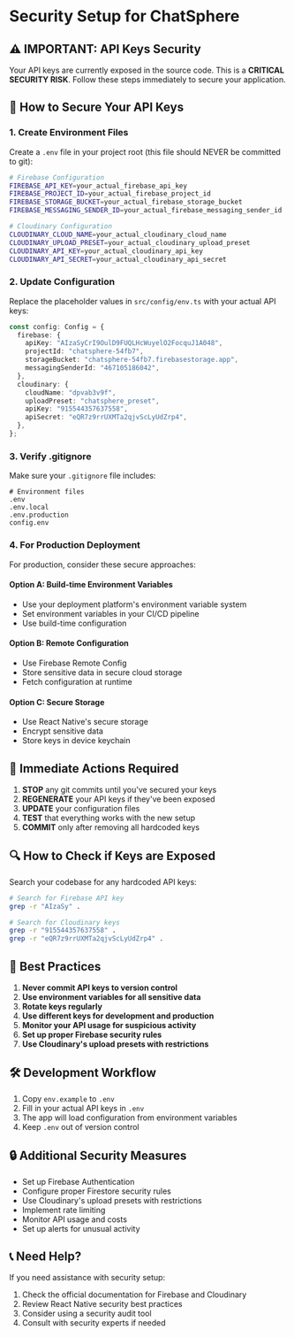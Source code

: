 # Security Setup for ChatSphere

## ⚠️ IMPORTANT: API Keys Security

Your API keys are currently exposed in the source code. This is a **CRITICAL SECURITY RISK**. Follow these steps immediately to secure your application.

## 🔐 How to Secure Your API Keys

### 1. Create Environment Files

Create a `.env` file in your project root (this file should NEVER be committed to git):

```bash
# Firebase Configuration
FIREBASE_API_KEY=your_actual_firebase_api_key
FIREBASE_PROJECT_ID=your_actual_firebase_project_id
FIREBASE_STORAGE_BUCKET=your_actual_firebase_storage_bucket
FIREBASE_MESSAGING_SENDER_ID=your_actual_firebase_messaging_sender_id

# Cloudinary Configuration
CLOUDINARY_CLOUD_NAME=your_actual_cloudinary_cloud_name
CLOUDINARY_UPLOAD_PRESET=your_actual_cloudinary_upload_preset
CLOUDINARY_API_KEY=your_actual_cloudinary_api_key
CLOUDINARY_API_SECRET=your_actual_cloudinary_api_secret
```

### 2. Update Configuration

Replace the placeholder values in `src/config/env.ts` with your actual API keys:

```typescript
const config: Config = {
  firebase: {
    apiKey: "AIzaSyCrI9OulD9FUQLHcWuyelO2FocquJ1A048",
    projectId: "chatsphere-54fb7",
    storageBucket: "chatsphere-54fb7.firebasestorage.app",
    messagingSenderId: "467105186042",
  },
  cloudinary: {
    cloudName: "dpvab3v9f",
    uploadPreset: "chatsphere_preset",
    apiKey: "915544357637558",
    apiSecret: "eQR7z9rrUXMTa2qjvScLyUdZrp4",
  },
};
```

### 3. Verify .gitignore

Make sure your `.gitignore` file includes:

```
# Environment files
.env
.env.local
.env.production
config.env
```

### 4. For Production Deployment

For production, consider these secure approaches:

#### Option A: Build-time Environment Variables
- Use your deployment platform's environment variable system
- Set environment variables in your CI/CD pipeline
- Use build-time configuration

#### Option B: Remote Configuration
- Use Firebase Remote Config
- Store sensitive data in secure cloud storage
- Fetch configuration at runtime

#### Option C: Secure Storage
- Use React Native's secure storage
- Encrypt sensitive data
- Store keys in device keychain

## 🚨 Immediate Actions Required

1. **STOP** any git commits until you've secured your keys
2. **REGENERATE** your API keys if they've been exposed
3. **UPDATE** your configuration files
4. **TEST** that everything works with the new setup
5. **COMMIT** only after removing all hardcoded keys

## 🔍 How to Check if Keys are Exposed

Search your codebase for any hardcoded API keys:

```bash
# Search for Firebase API key
grep -r "AIzaSy" .

# Search for Cloudinary keys
grep -r "915544357637558" .
grep -r "eQR7z9rrUXMTa2qjvScLyUdZrp4" .
```

## 📝 Best Practices

1. **Never commit API keys to version control**
2. **Use environment variables for all sensitive data**
3. **Rotate keys regularly**
4. **Use different keys for development and production**
5. **Monitor your API usage for suspicious activity**
6. **Set up proper Firebase security rules**
7. **Use Cloudinary's upload presets with restrictions**

## 🛠️ Development Workflow

1. Copy `env.example` to `.env`
2. Fill in your actual API keys in `.env`
3. The app will load configuration from environment variables
4. Keep `.env` out of version control

## 🔒 Additional Security Measures

- Set up Firebase Authentication
- Configure proper Firestore security rules
- Use Cloudinary's upload presets with restrictions
- Implement rate limiting
- Monitor API usage and costs
- Set up alerts for unusual activity

## 📞 Need Help?

If you need assistance with security setup:
1. Check the official documentation for Firebase and Cloudinary
2. Review React Native security best practices
3. Consider using a security audit tool
4. Consult with security experts if needed 
